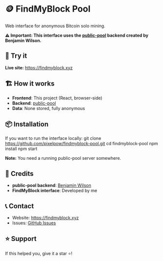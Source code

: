 # 🪙 FindMyBlock Pool

Web interface for anonymous Bitcoin solo mining.

**⚠️ Important: This interface uses the [public-pool](https://github.com/benjamin-wilson/public-pool) backend created by Benjamin Wilson.**

## 🚀 Try it

**Live site:** https://findmyblock.xyz

## 🏗️ How it works

- **Frontend**: This project (React, browser-side)  
- **Backend**: [public-pool](https://github.com/benjamin-wilson/public-pool)
- **Data**: None stored, fully anonymous


## 📦 Installation

If you want to run the interface locally:
git clone https://github.com/pixelpow/findmyblock-pool.git
cd findmyblock-pool
npm install
npm start



**Note:** You need a running public-pool server somewhere.

## 🙏 Credits

- **public-pool backend**: [Benjamin Wilson](https://github.com/benjamin-wilson)
- **FindMyBlock interface**: Developed by me

## 📞 Contact

- Website: https://findmyblock.xyz
- Issues: [GitHub Issues](https://github.com/pixelpow/findmyblock-pool/issues)

## ⭐ Support

If this helped you, give it a star ⭐!

